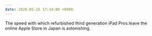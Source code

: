 ```yaml
---
date: 2020-05-25 17:14:00 +0900
---
```


The speed with which refurbished third generation iPad Pros leave the online Apple Store in Japan is astonishing.
